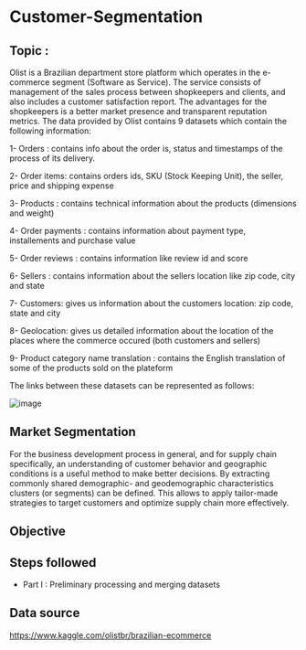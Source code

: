 ﻿# Customer-Segmentation
 
 ## Topic :
 Olist is a Brazilian department store platform which operates in the e-commerce segment (Software as Service). The service consists of management of the sales process between shopkeepers and clients, and also includes a customer satisfaction report. The advantages for the shopkeepers is a better market presence and transparent reputation metrics.
 The data provided by Olist contains 9 datasets which contain the following information:
 
 1- Orders : contains info about the order is, status and timestamps of the process of its delivery.

2- Order items: contains orders ids, SKU (Stock Keeping Unit), the seller, price and shipping expense

3- Products : contains technical information about the products (dimensions and weight)

4- Order payments : contains information about payment type, installements and purchase value

5- Order reviews : contains information like review id and score

6- Sellers : contains information about the sellers location like zip code, city and state

7- Customers: gives us information about the customers location: zip code, state and city

8- Geolocation: gives us detailed information about the location of the places where the commerce occured (both customers and sellers)

9- Product category name translation : contains the English translation of some of the products sold on the plateform

The links between these datasets can be represented as follows:

![image](https://user-images.githubusercontent.com/81591745/151713199-5b4e0004-c5af-4557-bb39-9af26b6a74ab.png)

 
## Market Segmentation
For the business development process in general, and for supply chain specifically, an understanding of customer behavior and geographic conditions is a useful method to make better decisions. By extracting commonly shared demographic- and geodemographic characteristics clusters (or segments) can be defined. This allows to apply tailor-made strategies to target customers and optimize supply chain more effectively.

## Objective 



## Steps followed
- Part I : Preliminary processing and merging datasets



## Data source 
https://www.kaggle.com/olistbr/brazilian-ecommerce
